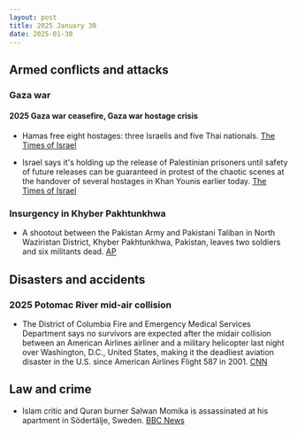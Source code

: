 ```yaml
---
layout: post
title: 2025 January 30
date: 2025-01-30
---
```


## Armed conflicts and attacks

### Gaza war

#### 2025 Gaza war ceasefire, Gaza war hostage crisis

- Hamas free eight hostages: three Israelis and five Thai nationals. [The Times of Israel](https://www.timesofisrael.com/hostages-agam-berger-arbel-yehoud-gadi-mozes-5-thai-nationals-freed-from-gaza-after-482-days/)

- Israel says it's holding up the release of Palestinian prisoners until safety of future releases can be guaranteed in protest of the chaotic scenes at the handover of several hostages in Khan Younis earlier today. [The Times of Israel](https://www.timesofisrael.com/liveblog_entry/israel-says-its-holding-up-release-of-palestinian-prisoners-until-safety-of-future-releases-can-be-guaranteed/)

### Insurgency in Khyber Pakhtunkhwa

- A shootout between the Pakistan Army and Pakistani Taliban in North Waziristan District, Khyber Pakhtunkhwa, Pakistan, leaves two soldiers and six militants dead. [AP](https://apnews.com/article/pakistan-security-forces-raid-militant-hideout-b0a2eeaaed66ad249bc48ed50a03405b)

## Disasters and accidents

### 2025 Potomac River mid-air collision

- The District of Columbia Fire and Emergency Medical Services Department says no survivors are expected after the midair collision between an American Airlines airliner and a military helicopter last night over Washington, D.C., United States, making it the deadliest aviation disaster in the U.S. since American Airlines Flight 587 in 2001. [CNN](https://edition.cnn.com/us/live-news/plane-crash-dca-potomac-washington-dc-01-29-25/index.html)

## Law and crime

- Islam critic and Quran burner Salwan Momika is assassinated at his apartment in Södertälje, Sweden. [BBC News](https://www.bbc.com/news/articles/cpdx2wqpg7zo)